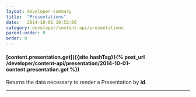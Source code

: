 ```yaml
---
layout: developer-summary
title:  "Presentations"
date:   2014-10-01 10:52:00
category: developer/content-api/presentations
parent-order: 0
order: 0
---
```


#### [content.presentation.get]({{site.hashTag}}{% post_url /developer/content-api/presentation/2014-10-01-content.presentation.get %})

Returns the data necessary to render a Presentation by **id**.

***
